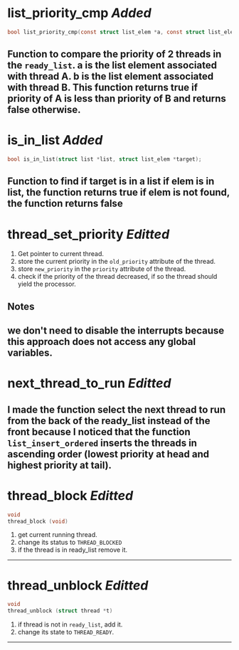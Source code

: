 # list_priority_cmp ___Added___
```c
bool list_priority_cmp(const struct list_elem *a, const struct list_elem *b, void *aux UNUSED);
```
Function to compare the priority of 2 threads in the `ready_list`.
a is the list element associated with thread A.
b is the list element associated with thread B.
This function returns true if priority of A is less than priority of B and returns false otherwise.
---

# is_in_list ___Added___
```c
bool is_in_list(struct list *list, struct list_elem *target);
```
Function to find if target is in a list
if elem is in list, the function returns true
if elem is not found, the function returns false
---

# thread_set_priority ___Editted___

1. Get pointer to current thread.
1. store the current priority in the `old_priority` attribute of the thread.
1. store `new_priority` in the `priority` attribute of the thread.
1. check if the priority of the thread decreased, if so the thread should yield the processor.
## Notes

we don't need to disable the interrupts because this approach does not access any global variables.
---

# next_thread_to_run ___Editted___
I made the function select the next thread to run from the back of the ready_list instead of the front because I noticed that the function `list_insert_ordered` inserts the threads in ascending order (lowest priority at head and highest priority at tail).
---

# thread_block ___Editted___
```c
void
thread_block (void) 
```
1. get current running thread.
1. change its status to `THREAD_BLOCKED`
1. if the thread is in ready_list remove it.
---

# thread_unblock ___Editted___
```c
void
thread_unblock (struct thread *t) 
```
1. if thread is not in `ready_list`, add it.
1. change its state to `THREAD_READY`.
---